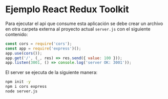 # Ejemplo React Redux Toolkit

Para ejecutar el api que consume esta aplicación se debe crear un archivo en otra carpeta externa al proyecto actual `server.js` con el siguiente contenido:

```js
const cors = require('cors');
const app = require('express')();
app.use(cors());
app.get('/', (_, res) => res.send({ value: 100 }));
app.listen(3001, () => console.log('server OK: 3001'));
```

El server se ejecuta de la siguiente manera:

```sh
npm init -y
npm i cors express
node server.js
```
